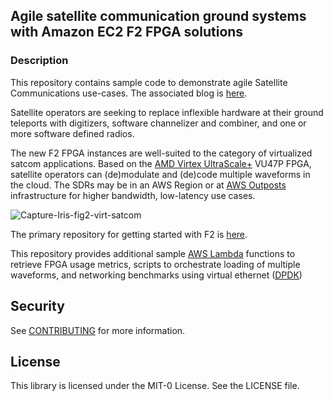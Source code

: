 ## Agile satellite communication ground systems with Amazon EC2 F2 FPGA solutions

### Description
This repository contains sample code to demonstrate agile Satellite Communications use-cases. The associated blog 
is [here](https://aws.amazon.com/blogs/publicsector/TODO/).

Satellite operators are seeking to replace inflexible hardware at their ground teleports with
digitizers, software channelizer and combiner, and one or more software defined radios.

The new F2 FPGA instances are well-suited to the category of virtualized satcom applications.
Based on the [AMD Virtex UltraScale+](https://www.amd.com/en/products/adaptive-socs-and-fpgas/fpga/virtex-ultrascale-plus.html) VU47P FPGA, satellite operators can (de)modulate and (de)code multiple waveforms in the cloud.
The SDRs may be in an AWS Region or at [AWS Outposts](https://aws.amazon.com/outposts/) infrastructure for higher bandwidth, low-latency use cases.

![Capture-Iris-fig2-virt-satcom](https://github.com/user-attachments/assets/567d85dc-4103-4b94-a071-4a974f7aff53)

The primary repository for getting started with F2 is [here](https://github.com/aws/aws-fpga-preview/). 

This repository provides additional sample [AWS Lambda](https://aws.amazon.com/lambda/) functions to retrieve FPGA usage metrics, scripts to orchestrate
loading of multiple waveforms, and networking benchmarks using virtual ethernet ([DPDK](https://www.dpdk.org/))


## Security

See [CONTRIBUTING](CONTRIBUTING.md#security-issue-notifications) for more information.

## License

This library is licensed under the MIT-0 License. See the LICENSE file.
